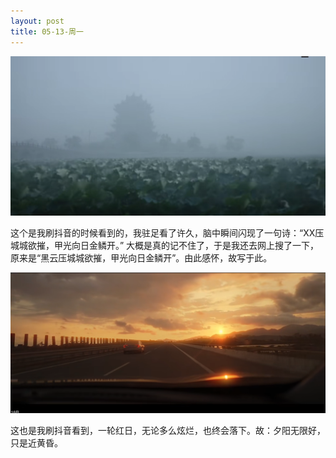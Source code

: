 ```yaml
---
layout: post
title: 05-13-周一
---
```






![image-20240513222529766](https://raw.githubusercontent.com/i1oveyou/2024-year/master/_posts/img/image-20240513222529766.png)

​	这个是我刷抖音的时候看到的，我驻足看了许久，脑中瞬间闪现了一句诗：“XX压城城欲摧，甲光向日金鳞开。” 大概是真的记不住了，于是我还去网上搜了一下，原来是“黑云压城城欲摧，甲光向日金鳞开”。由此感怀，故写于此。

![image-20240513222801064](https://raw.githubusercontent.com/i1oveyou/2024-year/master/_posts/img/image-20240513222801064.png)

​	这也是我刷抖音看到，一轮红日，无论多么炫烂，也终会落下。故：夕阳无限好，只是近黄昏。
